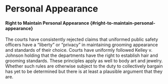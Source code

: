 # Personal Appearance

#### Right to Maintain Personal Appearance {#right-to-maintain-personal-appearance}

The courts have consistently rejected claims that uniformed public safety officers have a “liberty” or “privacy” in maintaining grooming appearance and standards of their choice. Courts have uniformly followed Kelley v. Johnson holding that the departments have the right to establish hair and grooming standards. These principles apply as well to body art and jewelry. Whether such rules are otherwise subject to the duty to collectively bargain has yet to be determined but there is at least a plausible argument that they are.

